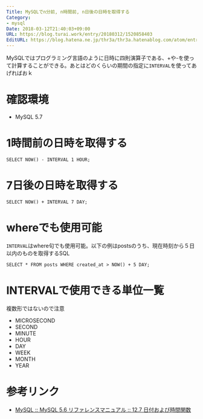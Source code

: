 ```yaml
---
Title: MySQLでn分前, n時間前, n日後の日時を取得する
Category:
- mysql
Date: 2018-03-12T21:40:03+09:00
URL: https://blog.turai.work/entry/20180312/1520858403
EditURL: https://blog.hatena.ne.jp/thr3a/thr3a.hatenablog.com/atom/entry/17391345971625010822
---
```


MySQLではプログラミング言語のように日時に四則演算子である、+や-を使って計算することができる。あとはどのくらいの期間の指定に`INTERVAL`を使ってあげればおｋ

# 確認環境

- MySQL 5.7

# 1時間前の日時を取得する

```
SELECT NOW() - INTERVAL 1 HOUR;
```

# 7日後の日時を取得する

```
SELECT NOW() + INTERVAL 7 DAY;
```

# whereでも使用可能

`INTERVAL`はwhere句でも使用可能。以下の例はpostsのうち、現在時刻から５日以内のものを取得するSQL

```
SELECT * FROM posts WHERE created_at > NOW() + 5 DAY;
```

# INTERVALで使用できる単位一覧

複数形ではないので注意

- MICROSECOND
- SECOND
- MINUTE
- HOUR
- DAY
- WEEK
- MONTH
- YEAR

# 参考リンク

- [MySQL :: MySQL 5.6 リファレンスマニュアル :: 12.7 日付および時間関数](https://dev.mysql.com/doc/refman/5.6/ja/date-and-time-functions.html#function_date-add)
